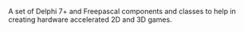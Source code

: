 A set of Delphi 7+ and Freepascal components and classes to help in creating hardware accelerated 2D and 3D games.